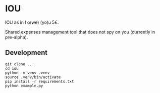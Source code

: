 IOU
===
IOU as in I o(we) (yo)u 5€.

Shared expenses management tool that does not spy on you (currently in pre-alpha).

Development
---
```
git clone ...
cd iou
python -m venv .venv
source .venv/bin/activate
pip install -r requirements.txt
python example.py
```